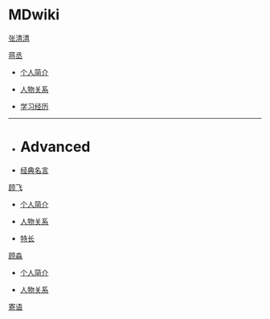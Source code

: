 # MDwiki

[张清清](index.md)

[蒋丞]()

* [个人简介]()

* [人物关系](english/english-formula.md)
* [学习经历](english/Phonetic-Phonics.md)
- - - -
  * # Advanced
  * [经典名言](english/stress.md)

[顾飞]()

* [个人简介]()

* [人物关系](math/levy_processes.md)
* [特长]()

[顾淼]()

* [个人简介]()

* [人物关系]()

[寄语](coding/Note.md)


<script src="https://polyfill.io/v3/polyfill.min.js?features=es6"></script>
<script id="MathJax-script" async src="https://cdn.jsdelivr.net/npm/mathjax@3/es5/tex-mml-chtml.js"></script>
